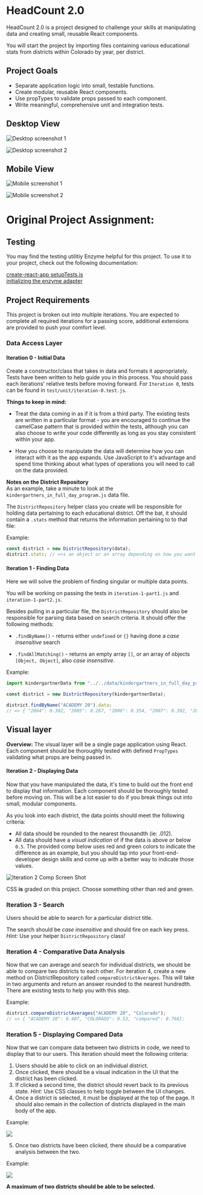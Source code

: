 # HeadCount 2.0

HeadCount 2.0 is a project designed to challenge your skills at manipulating data and creating small, reusable React components.

You will start the project by importing files containing various educational stats from districts within Colorado by year, per district.

## Project Goals

- Separate application logic into small, testable functions.
- Create modular, reusable React components.
- Use propTypes to validate props passed to each component.
- Write meaningful, comprehensive unit and integration tests.

## Desktop View

![Desktop screenshot 1](https://github.com/christopherchateau/headcount2.0/blob/finishing-touches/src/images/Headcount-Desktop-Screenshot-1.png?raw=true)

![Desktop screenshot 2](https://github.com/christopherchateau/headcount2.0/blob/finishing-touches/src/images/Headcount-Desktop-Screenshot-2.png?raw=true)


## Mobile View

![Mobile screenshot 1](https://github.com/christopherchateau/headcount2.0/blob/finishing-touches/src/images/Headcount-Mobile-Screenshot-1.png?raw=true)

![Mobile screenshot 2](https://github.com/christopherchateau/headcount2.0/blob/finishing-touches/src/images/Headcount-Mobile-Screenshot-2.png?raw=true)


# Original Project Assignment:

## Testing

You may find the testing utilitiy Enzyme helpful for this project. To use it to your project, check out the following
documentation:

[create-react-app
setupTests.js](https://github.com/facebookincubator/create-react-app/blob/master/packages/react-scripts/template/README.md#initializing-test-environment)  
[initializing the enzyme adapter](http://airbnb.io/enzyme/docs/installation/react-15.html)

## Project Requirements

This project is broken out into multiple iterations. You are expected to complete all required iterations for a passing score, additional extensions are provided to push your comfort level.

### Data Access Layer

#### Iteration 0 - Initial Data

Create a constructor/class that takes in data and formats it appropriately. Tests have been written to help guide you in this process. You should pass each iterations' relative tests before moving forward. For `Iteration 0`, tests can be found in `test/unit/iteration-0.test.js`.

**Things to keep in mind:**

- Treat the data coming in as if it is from a third party. The existing tests are written in a particular format - you are encouraged to continue the camelCase pattern that is provided within the tests, although you can also choose to write your code differently as long as you stay consistent within your app.

- How you choose to manipulate the data will determine how you can interact with it as the app expands. Use JavaScript to it's advantage and spend time thinking about what types of operations you will need to call on the data provided.

**Notes on the District Repository**  
As an example, take a minute to look at the `kindergartners_in_full_day_program.js` data file.

The `DistrictRepository` helper class you create will be responsible for holding data pertaining to each educational district. Off the bat, it should contain a `.stats` method that returns the information pertaining to to that file:

Example:

```javascript
const district = new DistrictRepository(data);
district.stats; // =>s an object or an array depending on how you want to sort your data that pulls in the information from this given file.
```

#### Iteration 1 - Finding Data

Here we will solve the problem of finding singular or multiple data points.

You will be working on passing the tests in `iteration-1-part1.js` and `iteration-1-part2.js`.

Besides pulling in a particular file, the `DistrictRepository` should also be responsible for parsing data based on search criteria. It should offer the following methods:

- `.findByName()` - returns either `undefined` or `{}` having done a _case insensitive_ search

- `.findAllMatching()` - returns an empty array `[]`, or an array of objects `[Object, Object]`, also _case insensitive_.

Example:

```javascript
import kindergartnerData from "../../data/kindergartners_in_full_day_program.js";

const district = new DistrictRepository(kindergartnerData);

district.findByName("ACADEMY 20").data;
// => { "2004": 0.302, "2005": 0.267, "2006": 0.354, "2007": 0.392, "2008": 0.385, "2009":  0.39, "2010": 0.436, "2011": 0.489, "2012": 0.479, "2013": 0.488, "2014": 0.49 };
```

## Visual layer

**Overview:**
The visual layer will be a single page application using React. Each component should be thoroughly tested with defined `PropTypes` validating what props are being passed in.

#### Iteration 2 - Displaying Data

Now that you have manipulated the data, it's time to build out the front end to display that information. Each component should be thoroughly tested before moving on. This will be a lot easier to do if you break things out into small, modular components.

As you look into each district, the data points should meet the following criteria:

- All data should be rounded to the nearest thousandth (ie: .012).
- All data should have a _visual indication_ of if the data is above or below `0.5`. The provided comp below uses red and green colors to indicate the difference as an example, but you should tap into your front-end-developer design skills and come up with a better way to indicate those values.

![Iteration 2 Comp Screen Shot](http://i.imgur.com/GzhO2EO.png)

CSS **is** graded on this project. Choose something other than red and green.

### Iteration 3 - Search

Users should be able to search for a particular district title.

The search should be _case insensitive_ and should fire on each key press.  
_Hint:_ Use your helper `DistrictRepository` class!

### Iteration 4 - Comparative Data Analysis

Now that we can average and search for individual districts, we should be able to compare two districts to each other. For iteration 4, create a new method on DistrictRepository called `compareDistrictAverages`. This will take in two arguments and return an answer rounded to the nearest hundredth. There are existing tests to help you with this step.

Example:

```javascript
district.compareDistrictAverages("ACADEMY 20", "Colorado");
// => { "ACADEMY 20": 0.407, "COLORADO": 0.53, "compared": 0.768};
```

### Iteration 5 - Displaying Compared Data

Now that we can compare data between two districts in code, we need to display that to our users. This iteration should meet the following criteria:

1. Users should be able to click on an individual district.
2. Once clicked, there should be a visual indication in the UI that the district has been clicked.
3. If clicked a second time, the district should revert back to its previous state. _Hint:_ Use CSS classes to help toggle between the UI changes.
4. Once a district is selected, it must be displayed at the top of the page. It should also remain in the collection of districts displayed in the main body of the app.

Example:

![](http://i.imgur.com/pqP1E3N.png)

5. Once two districts have been clicked, there should be a comparative analysis between the two.

Example:

![](http://i.imgur.com/KpSdTaW.png)

**A maximum of two districts should be able to be selected.**
